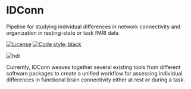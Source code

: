 # IDConn
Pipeline for studying individual differences in network connectivity and organization in resting-state or task fMRI data

[![License](https://img.shields.io/badge/License-MIT-blue.svg)](https://opensource.org/licenses/MIT)
[![Code style: black](https://img.shields.io/badge/code%20style-black-000000.svg)](https://github.com/psf/black)

![hdr](/docs/logo/header.svg)

Currently, IDConn weaves together several existing tools from different software packages to create a unified workflow for assessing individual differences in functional brain connectivity either at rest or during a task.